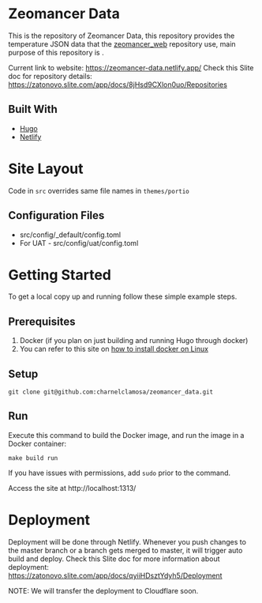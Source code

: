 # Zeomancer Data

This is the repository of Zeomancer Data, this repository provides the 
temperature JSON data that the [zeomancer_web](https://bitbucket.org/zatonovo/zeomancer_web/src/master/) repository use,
main purpose of this repository is .

Current link to website: https://zeomancer-data.netlify.app/
Check this Slite doc for repository details: https://zatonovo.slite.com/app/docs/8jHsd9CXlon0uo/Repositories

## Built With

* [Hugo](https://gohugo.io/)
* [Netlify](https://app.netlify.com/)

# Site Layout

Code in `src` overrides same file names in `themes/portio`

## Configuration Files

* src/config/\_default/config.toml
* For UAT - src/config/uat/config.toml

# Getting Started

To get a local copy up and running follow these simple example steps.

## Prerequisites

1. Docker (if you plan on just building and running Hugo through docker)
  1. You can refer to this site on [how to install docker on Linux](https://docs.docker.com/engine/install/ubuntu/)

## Setup

```
git clone git@github.com:charnelclamosa/zeomancer_data.git
```

## Run

Execute this command to build the Docker image, and run the image in a Docker container:

```
make build run
```

If you have issues with permissions, add `sudo` prior to the command.

Access the site at http://localhost:1313/

# Deployment

Deployment will be done through Netlify. Whenever you push changes to the master branch or a branch gets merged to master, it will trigger auto build and deploy.
Check this Slite doc for more information about deployment: https://zatonovo.slite.com/app/docs/qyiiHDsztYdyh5/Deployment

NOTE: We will transfer the deployment to Cloudflare soon.